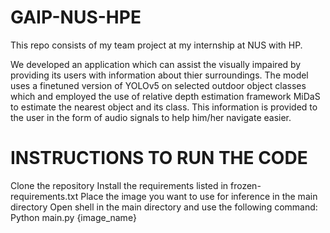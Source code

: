 # GAIP-NUS-HPE

This repo consists of my team project at my internship at NUS with HP.

We developed an application which can assist the visually impaired by providing its users with information about thier surroundings. The model uses a finetuned version of YOLOv5 on selected outdoor object classes which and employed the use of relative depth estimation framework MiDaS to estimate the nearest object and its class. This information is provided to the user in the form of audio signals to help him/her navigate easier.

# INSTRUCTIONS TO RUN THE CODE
Clone the repository
Install the requirements listed in frozen-requirements.txt
Place the image you want to use for inference in the main directory
Open shell in the main directory and use the following command:
Python main.py {image_name}

